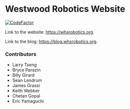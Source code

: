 # Westwood Robotics Website
[![CodeFactor](https://www.codefactor.io/repository/github/1757westwoodrobotics/1757westwoodrobotics.github.io/badge)](https://www.codefactor.io/repository/github/1757westwoodrobotics/1757westwoodrobotics.github.io)

Link to the website: <https://whsrobotics.org>.

Link to the blog: <https://blog.whsrobotics.org>.

### Contributors
- Larry Tseng
- Bryce Parazin
- Billy Girard
- Sean Lendrum
- James Grassi
- Keith Webber
- Chetan Gopal
- Eric Yamaguchi
